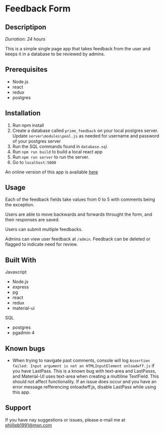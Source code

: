 # Feedback Form

## Descriptipon
_Durration: 24 hours_

This is a simple single page app that takes feedback from the user and keeps it in a database to be reviewed by admins.

## Prerequisites

* Node.js
* react
* redux
* postgres

## Installation

1. Run npm install
2. Create a database called `prime_feedback` on your local postgres server. Update
`server\modules\pool.js` as needed for username and password of your postgres server
3. Run the SQL commands found in `database.sql`
3. Run `npm run build` to build a local react app
4. Run `npm run server` to run the server.
5. Go to `localhost:5000` 

An online version of this app is available [here](https://safe-cove-90277.herokuapp.com/)

## Usage

Each of the feedback fields take values from 0 to 5 with comments being the exception.

Users are able to move backwards and forwards throught the form, and their responses are saved.

Users can submit multiple feedbacks.

Admins can view user feedback at `/admin`.  Feedback can be deleted or flagged to indicate need for review.

## Built With

Javascript
* Node.js
* express
* pg
* react
* redux
* material-ui

SQL
* postgres
* pgadmin 4

## Known bugs
* When trying to navigate past comments, console will log `Assertion failed: Input
argument is not an HTMLInputElement onloadwff.js` if you have LastPass.  This is
a known bug with text-area and LastPasss, and Material-UI uses text-area when 
creating a multiline TextField.  This should not affect functionality.  If an issue
does occur and you have an error message refferencing onloadwff.js, disable LastPass
while using this app.

## Support

If you have nay suggestions or issues, please e-mail me at phillipb1991@msn.com